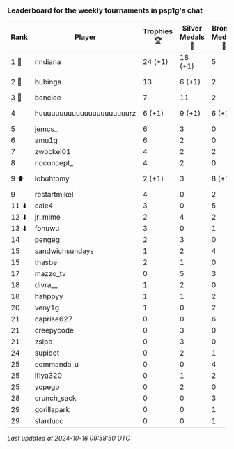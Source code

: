 ### Leaderboard for the weekly tournaments in psp1g's chat
| Rank | Player | Trophies 🏆 | Silver Medals 🥈 | Bronze Medals 🥉 | Points |
|------|--------|-------------|------------------|------------------|--------|
| 1 🥇 | nndiana | 24 (+1) | 18 (+1) | 5 | 92.5 (+4.0) |
| 2 🥈 | bubinga | 13 | 6 (+1) | 2 | 46.0 (+1.0) |
| 3 🥉 | benciee | 7 | 11 | 2 | 33.0 |
| 4 | huuuuuuuuuuuuuuuuuuuuuurz | 6 (+1) | 9 (+1) | 6 (+1) | 30.0 (+4.5) |
| 5 | jemcs_ | 6 | 3 | 0 | 21.0 |
| 6 | amu1g | 6 | 2 | 0 | 20.0 |
| 7 | zwockel01 | 4 | 2 | 2 | 15.0 |
| 8 | noconcept_ | 4 | 2 | 0 | 14.0 |
| 9 ⬆| lobuhtomy | 2 (+1) | 3 | 8 (+1) | 13.0 (+3.5) |
| 9 | restartmikel | 4 | 0 | 2 | 13.0 |
| 11 ⬇| cale4 | 3 | 0 | 5 | 11.5 |
| 12 ⬇| jr_mime | 2 | 4 | 2 | 11.0 |
| 13 ⬇| fonuwu | 3 | 0 | 1 | 9.5 |
| 14 | pengeg | 2 | 3 | 0 | 9.0 |
| 15 | sandwichsundays | 1 | 2 | 4 | 7.0 |
| 15 | thasbe | 2 | 1 | 0 | 7.0 |
| 17 | mazzo_tv | 0 | 5 | 3 | 6.5 |
| 18 | divra__ | 1 | 2 | 0 | 5.0 |
| 18 | hahppyy | 1 | 1 | 2 | 5.0 |
| 20 | veny1g | 1 | 0 | 2 | 4.0 |
| 21 | caprise627 | 0 | 0 | 6 | 3.0 |
| 21 | creepycode | 0 | 3 | 0 | 3.0 |
| 21 | zsipe | 0 | 3 | 0 | 3.0 |
| 24 | supibot | 0 | 2 | 1 | 2.5 |
| 25 | commanda_u | 0 | 0 | 4 | 2.0 |
| 25 | iflya320 | 0 | 1 | 2 | 2.0 |
| 25 | yopego | 0 | 2 | 0 | 2.0 |
| 28 | crunch_sack | 0 | 0 | 3 | 1.5 |
| 29 | gorillapark | 0 | 0 | 1 | 0.5 |
| 29 | starducc | 0 | 0 | 1 | 0.5 |

_Last updated at 2024-10-16 09:58:50 UTC_